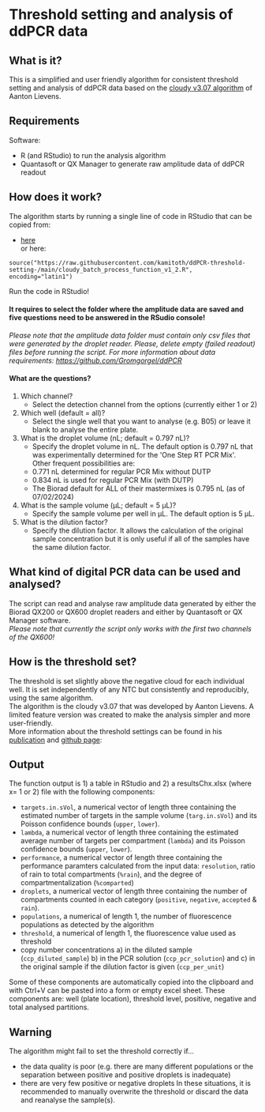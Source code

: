 # Threshold setting and analysis of ddPCR data

What is it?
-
This is a simplified and user friendly algorithm for consistent threshold setting and analysis of ddPCR data based on the [cloudy v3.07 algorithm](https://github.com/Gromgorgel/ddPCR/blob/master/Cloudy-V3-07.R) of Aanton Lievens.

Requirements
-
Software: 
- R (and RStudio) to run the analysis algorithm
- Quantasoft or QX Manager to generate raw amplitude data of ddPCR readout

How does it work?
-
The algorithm starts by running a single line of code in RStudio that can be copied from:
- [here](https://github.com/kamitoth/ddPCR-threshold-setting-/blob/main/call_cloudy_batch_process_function_v1_2.R)   
or here:
```
source("https://raw.githubusercontent.com/kamitoth/ddPCR-threshold-setting-/main/cloudy_batch_process_function_v1_2.R", encoding="latin1")
```
Run the code in RStudio!
#### It requires to select the folder where the amplitude data are saved and five questions need to be answered in the RSudio console!  
*Please note that the amplitude data folder must contain only csv files that were generated by the droplet reader. Please, delete empty (failed readout) files before running the script. For more information about data requirements: https://github.com/Gromgorgel/ddPCR*

#### What are the questions?
1) Which channel?
   - Select the detection channel from the options (currently either 1 or 2)
2) Which well (default = all)?
   - Select the single well that you want to analyse (e.g. B05) or leave it blank to analyse the entire plate.
3) What is the droplet volume (nL; default = 0.797 nL)?
   - Specify the droplet volume in nL. The default option is 0.797 nL that was experimentally determined for the 'One Step RT PCR Mix'.  
   Other frequent possibilities are:
   - 0.771 nL determined for regular PCR Mix without DUTP
   - 0.834 nL is used for regular PCR Mix (with DUTP)
   - The Biorad default for ALL of their mastermixes is 0.795 nL (as of 07/02/2024)
4) What is the sample volume (µL; default = 5 µL)?
   - Specify the sample volume per well in µL. The default option is 5 µL.
5) What is the dilution factor?
   - Specify the dilution factor. It allows the calculation of the original sample concentration but it is only useful if all of the samples have the same dilution factor.

What kind of digital PCR data can be used and analysed?
-
The script can read and analyse raw amplitude data generated by either the Biorad QX200 or QX600 droplet readers and either by Quantasoft or QX Manager software.  
*Please note that currently the script only works with the first two channels of the QX600!*

How is the threshold set?
-
The threshold is set slightly above the negative cloud for each individual well. It is set independently of any NTC but consistently and reproducibly, using the same algorithm.  
The algorithm is the cloudy v3.07 that was developed by Aanton Lievens. A limited feature version was created to make the analysis simpler and more user-friendly.  
More information about the threshold settings can be found in his [publication](https://journals.plos.org/plosone/article?id=10.1371/journal.pone.0153317) and [github page](https://github.com/Gromgorgel/ddPCR):

Output
-
The function output is 1) a table in RStudio and 2) a resultsChx.xlsx (where x= 1 or 2) file with the following components:
- `targets.in.sVol`, a numerical vector of length three containing the estimated number of targets in the sample volume (`targ.in.sVol`) and its Poisson confidence bounds (`upper`, `lower`).
- `lambda`, a numerical vector of length three containing the estimated average number of targets per compartment (`lambda`) and its Poisson confidence bounds (`upper`, `lower`).
- `performance`, a numerical vector of length three containing the performance paramters calculated from the input data: `resolution`, ratio of rain to total compartments (`%rain`), and the degree of compartmentalization (`%comparted`)
- `droplets`, a numerical vector of length three containing the number of compartments counted in each category (`positive`, `negative`, `accepted` & `rain`).
- `populations`, a numerical of length 1, the number of fluorescence populations as detected by the algorithm 
- `threshold`, a numerical of length 1, the fluorescence value used as threshold
- copy number concentrations a) in the diluted sample (`ccp_diluted_sample`) b) in the PCR solution (`ccp_pcr_solution`) and c) in the original sample if the dilution factor is given (`ccp_per_unit`)

Some of these components are automatically copied into the clipboard and with Ctrl+V can be pasted into a form or empty excel sheet. These components are: well (plate location), threshold level, positive, negative and total analysed partitions. 

Warning
-
The algorithm might fail to set the threshold correctly if...
- the data quality is poor (e.g. there are many different populations or the separation between positive and positive droplets is inadequate)
- there are very few positive or negative droplets
In these situations, it is recommended to manually overwrite the threshold or discard the data and reanalyse the sample(s).
